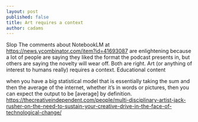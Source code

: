 ```yaml
---
layout: post
published: false
title: Art requires a context
author: cadams
---
```

Slop
The comments about NotebookLM at https://news.ycombinator.com/item?id=41693087 are enlightening because a lot of people are saying they liked the format the podcast presents in, but others are saying the novelty will wear off.
Both are right.
Art (or anything of interest to humans really) requires a context. Educational content 

when you have a big statistical model that is essentially taking the sum and then the average of the internet, whether it’s in words or pictures, then you can expect the output to be [average] by definition.
https://thecreativeindependent.com/people/multi-disciplinary-artist-jack-rusher-on-the-need-to-sustain-your-creative-drive-in-the-face-of-technological-change/
